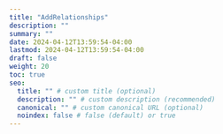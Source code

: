 ```yaml
---
title: "AddRelationships"
description: ""
summary: ""
date: 2024-04-12T13:59:54-04:00
lastmod: 2024-04-12T13:59:54-04:00
draft: false
weight: 20
toc: true
seo:
  title: "" # custom title (optional)
  description: "" # custom description (recommended)
  canonical: "" # custom canonical URL (optional)
  noindex: false # false (default) or true
---
```

